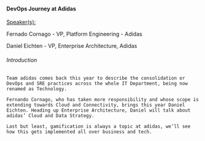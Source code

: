 #### DevOps Journey at Adidas

<u>Speaker(s):</u>

Fernado Cornago - VP, Platform Engineering - Adidas


Daniel Eichten - VP, Enterprise Architecture, Adidas




###### Introduction

```
Team adidas comes back this year to describe the consolidation or DevOps and SRE practices across the whole IT Department, being now renamed as Technology.

Fernando Cornago, who has taken more responsibility and whose scope is extending towards Cloud and Connectivity, brings this year Daniel Eichten. Heading up Enterprise Architecture, Daniel will talk about adidas’ Cloud and Data Strategy.

Last but least, gamification is always a topic at adidas, we’ll see how this gets implemented all over business and tech.
```





